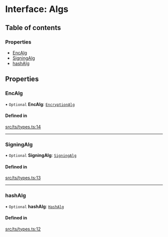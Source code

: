 # Interface: Algs

## Table of contents

### Properties

- [EncAlg](Algs.md#encalg)
- [SigningAlg](Algs.md#signingalg)
- [hashAlg](Algs.md#hashalg)

## Properties

### EncAlg

• `Optional` **EncAlg**: [`EncryptionAlg`](../API.md#encryptionalg)

#### Defined in

[src/ts/types.ts:14](https://gitlab.com/i3-market/code/wp3/t3.2/conflict-resolution/non-repudiation-protocol/-/blob/386613e/src/ts/types.ts#L14)

___

### SigningAlg

• `Optional` **SigningAlg**: [`SigningAlg`](../API.md#signingalg)

#### Defined in

[src/ts/types.ts:13](https://gitlab.com/i3-market/code/wp3/t3.2/conflict-resolution/non-repudiation-protocol/-/blob/386613e/src/ts/types.ts#L13)

___

### hashAlg

• `Optional` **hashAlg**: [`HashAlg`](../API.md#hashalg)

#### Defined in

[src/ts/types.ts:12](https://gitlab.com/i3-market/code/wp3/t3.2/conflict-resolution/non-repudiation-protocol/-/blob/386613e/src/ts/types.ts#L12)
